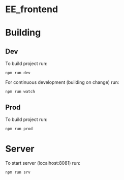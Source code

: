 # EE_frontend

# Building

## Dev

To build project run:

`npm run dev`

For continuous development (building on change) run:

`npm run watch`

## Prod

To build project run:

`npm run prod`

# Server

To start server (localhost:8081) run:

`npm run srv`